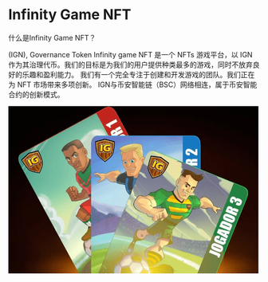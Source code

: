 # Infinity Game NFT

什么是Infinity Game NFT？

(IGN), Governance Token Infinity game NFT 是一个 NFTs 游戏平台，以 IGN 作为其治理代币。我们的目标是为我们的用户提供种类最多的游戏，同时不放弃良好的乐趣和盈利能力。
我们有一个完全专注于创建和开发游戏的团队。我们正在为 NFT 市场带来多项创新。
IGN与币安智能链（BSC）网络相连，属于币安智能合约的创新模式。

![infinitygamenft-dapp-games-bsc-image1_eaafd3b857de1b795f33eec2708be675](infinitygamenft-dapp-games-bsc-image1_eaafd3b857de1b795f33eec2708be675.png)
